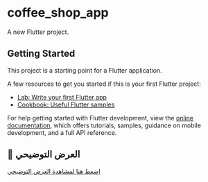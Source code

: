 # coffee_shop_app

A new Flutter project.

## Getting Started

This project is a starting point for a Flutter application.

A few resources to get you started if this is your first Flutter project:

- [Lab: Write your first Flutter app](https://docs.flutter.dev/get-started/codelab)
- [Cookbook: Useful Flutter samples](https://docs.flutter.dev/cookbook)

For help getting started with Flutter development, view the
[online documentation](https://docs.flutter.dev/), which offers tutorials,
samples, guidance on mobile development, and a full API reference.

## 🎥 العرض التوضيحي

[اضغط هنا لمشاهدة العرض التوضيحي](https://drive.google.com/file/d/1AL2sBtwNQ-FQcmYFtgaVBxNX63R73gPE/view?usp=drive_link)
